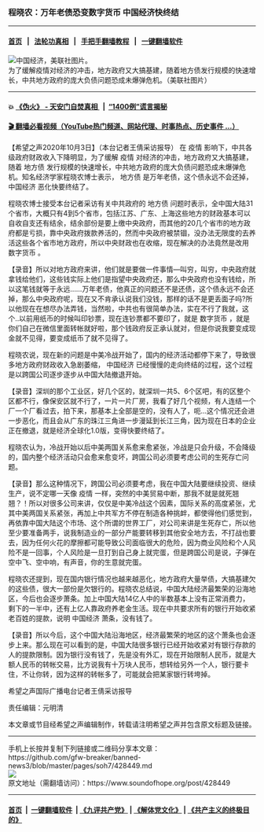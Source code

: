 ### 程晓农：万年老债恐变数字货币 中国经济快终结 
------------------------

#### [首页](https://github.com/gfw-breaker/banned-news3/blob/master/README.md) &nbsp;&nbsp;|&nbsp;&nbsp; [法轮功真相](https://github.com/begood0513/basic/blob/master/README.md)  &nbsp;&nbsp;|&nbsp;&nbsp; [手把手翻墙教程](https://github.com/gfw-breaker/guides/wiki)  &nbsp;&nbsp;|&nbsp;&nbsp; [一键翻墙软件](https://github.com/gfw-breaker/nogfw/blob/master/README.md)  



<div><img alt="中国经济，美联社图片。" src="https://img.soundofhope.org/2020-08/20200108082320623-1598473818796.jpg"/>
<br/><figcaption class="caption">
 为了缓解疫情对经济的冲击，地方政府又大搞基建，随着地方债发行规模的快速增长，中共地方政府的庞大负债问题恐成未爆弹危机。（美联社图片）
</figcaption></div><hr/>

#### 💥 [《伪火》 - 天安门自焚真相 ](http://158.247.195.190:10000/videos/blog/weihuo.html)&nbsp; |&nbsp; [“1400例”谎言揭秘  ](http://158.247.195.190:10000/videos/blog/jiexi1400.html)

#### [ 🎬  翻墙必看视频（YouTube热门频道、网站代理、时事热点、历史事件 ...）](https://github.com/gfw-breaker/links/blob/master/banned.md)

<div><div class="Content__Wrapper sc-1bvya0-0 grZQxZ">
 <p class="meta-top">
  <span class="meta">
   【希望之声2020年10月3日】（本台记者王倩采访报导）
  </span>
  在
  <ok href="/term/16057">
   疫情
  </ok>
  影响下，中共各级政府财政收入下降明显，为了缓解
  <ok href="/term/16057">
   疫情
  </ok>
  对经济的冲击，地方政府又大搞基建，随着
  <ok href="/term/3356">
   地方债
  </ok>
  发行规模的快速增长，中共地方政府的庞大负债问题恐成未爆弹危机。知名经济学家程晓农博士表示，
  <ok href="/term/3356">
   地方债
  </ok>
  是万年老债，这个债永远不会还掉，
  <ok href="/term/2423">
   中国经济
  </ok>
  恶化快要终结了。
 </p>
 <p>
  程晓农博士接受本台记者采访有关中共政府的
  <ok href="/term/3356">
   地方债
  </ok>
  问题时表示，全中国大陆31个省市，大概只有4到5个省市，包括江苏、广东、上海这些地方的财政基本可以自收自支还有结余，结余部份是要上缴中央政府，而其他的20几个省市的地方政府都是亏损，靠中央政府拨款养活的，然而中央政府被禁锢，没办法无限度的去养活这些各个省市地方政府，所以中央财政也在收缩，现在解决的办法竟然是改用
  <ok href="/term/10493">
   数字货币
  </ok>
  。
 </p>
 <div class="AD_Embed__Wrap-sc-1xslmin-0 igMuqX module desktop">
  <div>
  </div>
 </div>
 <p>
  【录音】所以对地方政府来讲，他们就是要做一件事情—叫穷，叫穷，中央政府就拿钱给他们，这些钱实际上他们是指望中央政府还，那么中央政府也没有钱给，所以这笔钱就等于永远……万年老债，他真正的问题还不是还债，这个债永远不会还掉，那么中央政府呢，现在又不肯承认说我们没钱，那样的话不是更丢面子吗?所以他现在在想尽办法弄钱，当然啦，中共也有很简单办法，实在不行了我就，这个..以前用纸币的时候叫印钞票，现在连钞票都不要印了，就是
  <ok href="/term/10493">
   数字货币
  </ok>
  ，就是你们自己在微信里面转帐就好啦，那个钱政府反正承认就对，但是你说我要变成现金就不见得，要变成纸币了就不见得了。
 </p>
 <p>
  程晓农说，现在新的问题是中美冷战开始了，国内的经济活动都停下来了，导致很多地方政府财政收入急剧萎缩，
  <ok href="/term/2423">
   中国经济
  </ok>
  已经慢慢的走向终结的过程，这个过程是以跨国公司逐步逐步从中国大陆撤退开始。
 </p>
 <p>
  【录音】深圳的那个工业区，好几个区的，就深圳一共5、6个区吧，有的区整个区都不行，像保安区就不行了，一片一片厂房，我看了好几个视频，有人连结一个厂一个厂看过去，拍下来，那基本上全部是空的，没有人了，呃...这个情况还会进一步恶化，而且会从广东的珠江三角进一步漫延到长江三角，因为现在日本的企业正在撤退，就是经济全球化1.0版，变得快要终结了。
 </p>
 <p>
  程晓农认为，冷战开始以后中美两国关系愈来愈紧张，冷战是只会升级，不会降级的，国内整个经济活动只会愈来愈变坏，跨国公司必须要考虑公司的生死存亡问题。
 </p>
 <p>
  【录音】那么这种情况下，跨国公司必须要考虑，我在中国大陆要继续投资、继续生产，说不定哪一天像
  <ok href="/term/16057">
   疫情
  </ok>
  一样，突然的中美贸易中断，那我不就是就死翘翘？！所以对很多公司来讲，仅仅是中美冷战这个因素，国际关系的高度紧张，尤其中美两国关系紧张，再加上中共军方不停在制造各种挑衅，都使得他们感觉到，再依靠中国大陆这个市场、这个所谓的世界工厂，对公司来讲是生死存亡，所以他至少要准备两手，说我制造业的一部分产能要转移到其他安全地方去，不打战也要去，因为任何火花的摩擦都可能导致公司面临很大的危险，因为商业风险和个人风险不是一回事，个人风险是一旦打到自己身上就完蛋，但是跨国公司是说，子弹在空中飞、空中响，有声音，你的生意就完蛋。
 </p>
 <p>
  程晓农还提到，现在国内银行情况也越来越恶化，地方政府大量举债，大搞基建欠的这些债，很大一部份是欠银行的。程晓农总结说，中国大陆经济最繁荣的沿海地区，今后也会逐步萧条。加上中国大陆14亿人中的半数基本上没有正常消费力，剩下的一半中，还有上亿人靠政府养老金生活。现在中共要求所有的银行开始收紧老百姓的提款，说明
  <ok href="/term/2423">
   中国经济
  </ok>
  萧条，没有钱了。
 </p>
 <div class="AD_Embed__Wrap-sc-1xslmin-0 igMuqX module desktop">
  <div>
  </div>
 </div>
 <p>
  【录音】所以今后，这个中国大陆沿海地区，经济最繁荣的地区的这个萧条也会逐步上来。那么现在可以看到的是，中国大陆很多银行已经开始收紧对有银行存款的人的提款限制。因为银行没有钱了，先是没有外汇，现在开始限制人民币，就是大额人民币的转帐交易，比方说我有十万块人民币，想转给另外一个人，银行要卡住，不让你转，因为这样的转帐多了，可能就会把某家银行转垮掉。
 </p>
 <p>
  希望之声国际广播电台记者王倩采访报导
 </p>
 <p class="meta-btm">
  责任编辑：元明清
 </p>
 <p class="meta-btm">
  本文章或节目经希望之声编辑制作，转载请注明希望之声并包含原文标题及链接。
 </p>
</div>
</div>
<hr/>
手机上长按并复制下列链接或二维码分享本文章：<br/>
https://github.com/gfw-breaker/banned-news3/blob/master/pages/soh7/428449.md <br/>
<a href='https://github.com/gfw-breaker/banned-news3/blob/master/pages/soh7/428449.md'><img src='https://github.com/gfw-breaker/banned-news3/blob/master/pages/soh7/428449.md.png'/></a> <br/>
原文地址（需翻墙访问）：https://www.soundofhope.org/post/428449


------------------------
#### [首页](https://github.com/gfw-breaker/banned-news3/blob/master/README.md) &nbsp;|&nbsp; [一键翻墙软件](https://github.com/gfw-breaker/nogfw/blob/master/README.md) &nbsp;| [《九评共产党》](https://github.com/gfw-breaker/9ping.md/blob/master/README.md#九评之一评共产党是什么) | [《解体党文化》](https://github.com/gfw-breaker/jtdwh.md/blob/master/README.md) | [《共产主义的终极目的》](https://github.com/gfw-breaker/gczydzjmd.md/blob/master/README.md)


<img src='http://gfw-breaker.win/banned-news3/pages/soh7/428449.md' width='0px' height='0px'/>
